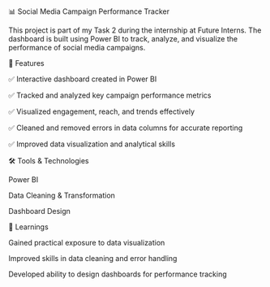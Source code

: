 📊 Social Media Campaign Performance Tracker

This project is part of my Task 2 during the internship at Future Interns.
The dashboard is built using Power BI to track, analyze, and visualize the performance of social media campaigns.

🚀 Features

✅ Interactive dashboard created in Power BI

✅ Tracked and analyzed key campaign performance metrics

✅ Visualized engagement, reach, and trends effectively

✅ Cleaned and removed errors in data columns for accurate reporting

✅ Improved data visualization and analytical skills

🛠️ Tools & Technologies

Power BI

Data Cleaning & Transformation

Dashboard Design

📌 Learnings

Gained practical exposure to data visualization

Improved skills in data cleaning and error handling

Developed ability to design dashboards for performance tracking
